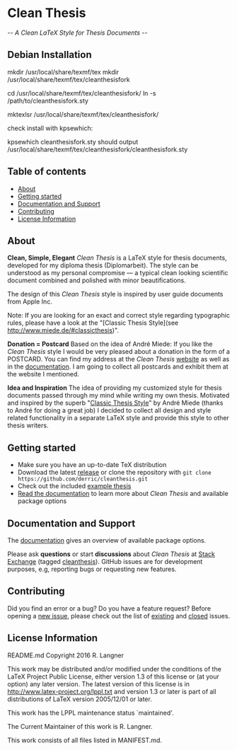 # Clean Thesis
*-- A Clean LaTeX Style for Thesis Documents --*

## Debian Installation

mkdir /usr/local/share/texmf/tex
mkdir /usr/local/share/texmf/tex/cleanthesisfork

cd /usr/local/share/texmf/tex/cleanthesisfork/
ln -s /path/to/cleanthesisfork.sty

mktexlsr /usr/local/share/texmf/tex/cleanthesisfork/

check install with kpsewhich:

kpsewhich cleanthesisfork.sty should output /usr/local/share/texmf/tex/cleanthesisfork/cleanthesisfork.sty

## Table of contents

* [About](#about)
* [Getting started](#getting-started)
* [Documentation and Support](#documentation-and-support)
* [Contributing](#contributing)
* [License Information](#license-information)

## About

**Clean, Simple, Elegant**
*Clean Thesis* is a LaTeX style for thesis documents, developed for my diploma thesis (Diplomarbeit). The style can be understood as my personal compromise — a typical clean looking scientific document combined and polished with minor beautifications.

The design of this *Clean Thesis* style is inspired by user guide documents from Apple Inc.

Note: If you are looking for an exact and correct style regarding typographic rules, please have a look at the "[Classic Thesis Style](see http://www.miede.de/#classicthesis)".

**Donation = Postcard**
Based on the idea of André Miede: If you like the *Clean Thesis* style I would be very pleased about a donation in the form of a POSTCARD. You can find my address at the *Clean Thesis* [website](http://cleanthesis.der-ric.de/) as well as in the [documentation](doc/cleanthesis-doc.pdf). I am going to collect all postcards and exhibit them at the website I mentioned.

**Idea and Inspiration**
The idea of providing my customized style for thesis documents passed through my mind while writing my own thesis. Motivated and inspired by the superb "[Classic Thesis Style](http://www.miede.de/#classicthesis)" by André Miede (thanks to André for doing a great job) I decided to collect all design and style related functionality in a separate LaTeX style and provide this style to other thesis writers.

## Getting started

* Make sure you have an up-to-date TeX distribution
* Download the latest [release](https://github.com/derric/cleanthesis/releases) or clone the repository with `git clone https://github.com/derric/cleanthesis.git`
* Check out the included [example thesis](my-thesis.tex)
* [Read the documentation](doc/cleanthesis-doc.pdf) to learn more about *Clean Thesis* and available package options

## Documentation and Support

The [documentation](doc/cleanthesis-doc.pdf) gives an overview of available package options.

Please ask **questions** or start **discussions** about *Clean Thesis* at [Stack Exchange](http://tex.stackexchange.com/questions/tagged/cleanthesis) (tagged [cleanthesis](http://tex.stackexchange.com/questions/tagged/cleanthesis)). GitHub issues are for development purposes, e.g, reporting bugs or requesting new features.

## Contributing

Did you find an error or a bug? Do you have a feature request? Before opening a [new issue](https://github.com/derric/cleanthesis/issues/new), please check out the list of [existing](https://github.com/derric/cleanthesis/issues) and [closed](https://github.com/derric/cleanthesis/issues?q=is%3Aissue+is%3Aclosed) issues.

## License Information

README.md
Copyright 2016 R. Langner

This work may be distributed and/or modified under the
conditions of the LaTeX Project Public License, either version 1.3
of this license or (at your option) any later version.
The latest version of this license is in
  http://www.latex-project.org/lppl.txt
and version 1.3 or later is part of all distributions of LaTeX
version 2005/12/01 or later.

This work has the LPPL maintenance status `maintained'.

The Current Maintainer of this work is R. Langner.

This work consists of all files listed in MANIFEST.md.
